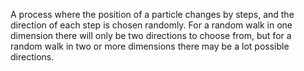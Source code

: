 A process where the position of a particle changes by steps, and the
direction of each step is chosen randomly. For a random walk in one
dimension there will only be two directions to choose from, but for a
random walk in two or more dimensions there may be a lot possible
directions.
